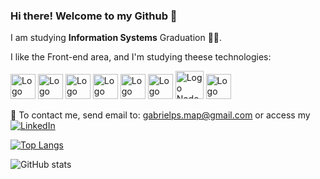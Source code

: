 ### Hi there! Welcome to my Github 👋

I am studying **Information Systems** Graduation 👨‍💻.

I like the Front-end area, and I'm studying theese technologies:

<img alt="Logo GitHub" src="https://www.freeiconspng.com/uploads/github-logo-icon-30.png" height="40"/> <img alt="Logo Markdown" src="https://cdn.iconscout.com/icon/free/png-256/markdown-2-458334.png" height="40"/> <img alt="Logo HTML" src="https://www.w3.org/html/logo/downloads/HTML5_Logo_128.png" height="40"/> <img alt="Logo CSS" src="https://cdn.iconscout.com/icon/free/png-256/css3-10-1175238.png" height="40"/> <img alt="Logo Javascript" src="https://cdn.iconscout.com/icon/free/png-256/javascript-2752148-2284965.png" height="40"/> <img alt="Logo Powershell" src="https://cdn.iconscout.com/icon/free/png-256/powershell-2-569189.png" height="40"/> <img alt="Logo Node" src="https://nodejs.org/static/images/logo-hexagon-card.png" height="45"/> <img alt="Logo Virtual Box" src="https://cdn.icon-icons.com/icons2/195/PNG/256/VirtualBox_23525.png" height="40"/>

📧 To contact me, send email to: gabrielps.map@gmail.com or access my  <a href="https://www.linkedin.com/in/gabriel-pavanin-de-souza-976357113"><img alt="LinkedIn" src="https://img.shields.io/badge/LinkedIn-0077B5?style=for-the-badge&logo=linkedin&logoColor=white"/></a>

[![Top Langs](https://github-readme-stats.vercel.app/api/top-langs/?username=Pavanin92)](https://github.com/anuraghazra/github-readme-stats)

![GitHub stats](https://github-readme-stats.vercel.app/api?username=Pavanin92&show_icons=true&theme=dracula)  
